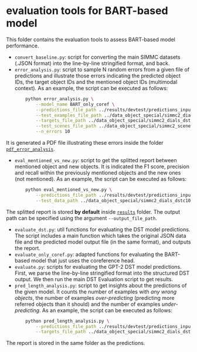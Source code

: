 # evaluation tools for BART-based model
This folder contains the evaluation tools to assess BART-based model performance.

- `convert_baseline.py`: script for converting the main SIMMC datasets (.JSON format) into the line-by-line stringified format, and back.
- `error_analysis.py`: script to sample N random errors from a given file of predictions and illustrate those errors indicating the predicted object IDs, the target object IDs and the mentioned object IDs (multimodal context). As an example, the script can be executed as follows:
    ```bash
        python error_analysis.py \
            --model_name BART_only_coref \
            --predictions_file_path ../results/devtest/predictions_input_all_attrs_cp381.txt \
            --test_examples_file_path ../data_object_special/simmc2_dials_dstc10_devtest_predict.txt \
            --targets_file_path ../data_object_special/simmc2_dials_dstc10_devtest_target.txt \
            --test_scenes_file_path ../data_object_special/simmc2_scenes_devtest.txt \
            --n_errors 10
    ```
It is generated a PDF file illustrating these errors inside the folder [`pdf_error_analysis`](https://github.com/AlejandroSantorum/simmc2-Multimodal_Coreference_Resolution/tree/main/models/bart_only_coref/evaluation_tools/pdf_error_analysis).
- `eval_mentioned_vs_new.py`: script to get the splitted report between mentioned object and new objects. It is indicated the F1 score, precision and recall within the previously mentioned objects and the new ones (not mentioned). As an example, the script can be executed as follows:
    ```bash
        python eval_mentioned_vs_new.py \
            --predictions_file_path ../results/devtest/predictions_input_all_attrs_cp381.txt \
            --test_data_path ../data_object_special/simmc2_dials_dstc10_devtest_target.txt
    ```
The splitted report is stored **by default** inside [`results`](https://github.com/AlejandroSantorum/simmc2-Multimodal_Coreference_Resolution/tree/main/models/bart_only_coref/results) folder. The output path can be specified using the argument `--output_file_path`.
- `evaluate_dst.py`: util functions for evaluating the DST model predictions. The script includes a main function which takes the original JSON data file and the predicted model output file (in the same format), and outputs the report.
- `evaluate_only_coref.py`: adapted functions for evaluating the BART-based model that just uses the coreference head.
- `evaluate.py`: scripts for evaluating the GPT-2 DST model predictions. First, we parse the line-by-line stringified format into the structured DST output. We then run the main DST Evaluation script to get results.
- `pred_length_analysis.py`: script to get insights about the predictions of the given model. It counts the number of examples with *any wrong objects*, the number of examples *over-predicting* (predicting more referred objects than it should) and the number of examples *under-predicting*. As an example, the script can be executed as follows:
    ```bash
        python pred_length_analysis.py \
            --predictions_file_path ../results/devtest/predictions_input_all_attrs_cp381.txt \
            --targets_file_path ../data_object_special/simmc2_dials_dstc10_devtest_target.txt
    ```
The report is stored in the same folder as the predictions.